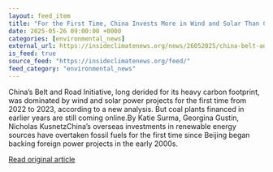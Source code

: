 ```yaml
---
layout: feed_item
title: "For the First Time, China Invests More in Wind and Solar Than Coal Overseas"
date: 2025-05-26 09:00:00 +0000
categories: [environmental_news]
external_url: https://insideclimatenews.org/news/26052025/china-belt-and-road-initiative-wind-solar-investments/
is_feed: true
source_feed: "https://insideclimatenews.org/feed/"
feed_category: "environmental_news"
---
```


China’s Belt and Road Initiative, long derided for its heavy carbon footprint, was dominated by wind and solar power projects for the first time from 2022 to 2023, according to a new analysis. But coal plants financed in earlier years are still coming online.By Katie Surma, Georgina Gustin, Nicholas KusnetzChina’s overseas investments in renewable energy sources have overtaken fossil fuels for the first time since Beijing began backing foreign power projects in the early 2000s.&nbsp;

[Read original article](https://insideclimatenews.org/news/26052025/china-belt-and-road-initiative-wind-solar-investments/)
